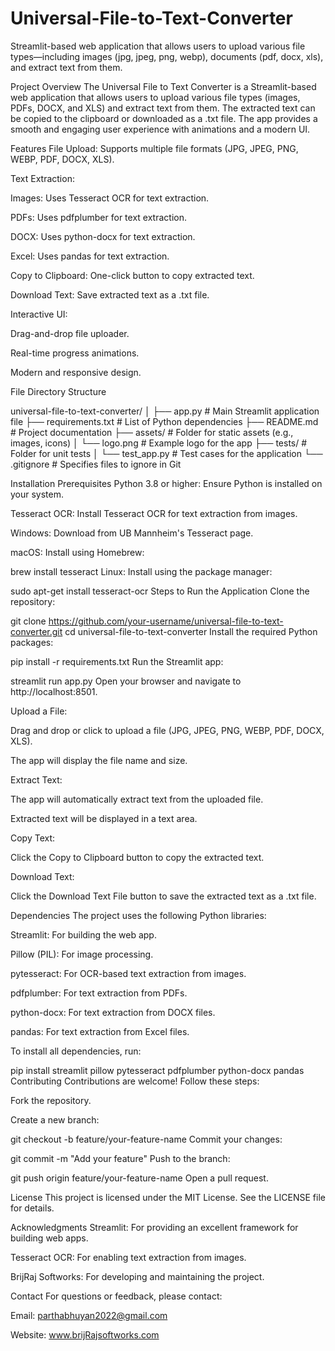 # Universal-File-to-Text-Converter
Streamlit-based web application that allows users to upload various file types—including images (jpg, jpeg, png, webp), documents (pdf, docx, xls), and extract text from them.

Project Overview
The Universal File to Text Converter is a Streamlit-based web application that allows users to upload various file types (images, PDFs, DOCX, and XLS) and extract text from them. The extracted text can be copied to the clipboard or downloaded as a .txt file. The app provides a smooth and engaging user experience with animations and a modern UI.

Features
File Upload: Supports multiple file formats (JPG, JPEG, PNG, WEBP, PDF, DOCX, XLS).

Text Extraction:

Images: Uses Tesseract OCR for text extraction.

PDFs: Uses pdfplumber for text extraction.

DOCX: Uses python-docx for text extraction.

Excel: Uses pandas for text extraction.

Copy to Clipboard: One-click button to copy extracted text.

Download Text: Save extracted text as a .txt file.

Interactive UI:

Drag-and-drop file uploader.

Real-time progress animations.

Modern and responsive design.

File Directory Structure

universal-file-to-text-converter/
│
├── app.py                  # Main Streamlit application file
├── requirements.txt        # List of Python dependencies
├── README.md               # Project documentation
├── assets/                 # Folder for static assets (e.g., images, icons)
│   └── logo.png            # Example logo for the app
├── tests/                  # Folder for unit tests
│   └── test_app.py         # Test cases for the application
└── .gitignore              # Specifies files to ignore in Git



Installation
Prerequisites
Python 3.8 or higher: Ensure Python is installed on your system.

Tesseract OCR: Install Tesseract OCR for text extraction from images.

Windows: Download from UB Mannheim's Tesseract page.

macOS: Install using Homebrew:

brew install tesseract
Linux: Install using the package manager:


sudo apt-get install tesseract-ocr
Steps to Run the Application
Clone the repository:


git clone https://github.com/your-username/universal-file-to-text-converter.git
cd universal-file-to-text-converter
Install the required Python packages:


pip install -r requirements.txt
Run the Streamlit app:


streamlit run app.py
Open your browser and navigate to http://localhost:8501.


Upload a File:

Drag and drop or click to upload a file (JPG, JPEG, PNG, WEBP, PDF, DOCX, XLS).

The app will display the file name and size.

Extract Text:

The app will automatically extract text from the uploaded file.

Extracted text will be displayed in a text area.

Copy Text:

Click the Copy to Clipboard button to copy the extracted text.

Download Text:

Click the Download Text File button to save the extracted text as a .txt file.

Dependencies
The project uses the following Python libraries:

Streamlit: For building the web app.

Pillow (PIL): For image processing.

pytesseract: For OCR-based text extraction from images.

pdfplumber: For text extraction from PDFs.

python-docx: For text extraction from DOCX files.

pandas: For text extraction from Excel files.

To install all dependencies, run:


pip install streamlit pillow pytesseract pdfplumber python-docx pandas
Contributing
Contributions are welcome! Follow these steps:

Fork the repository.

Create a new branch:


git checkout -b feature/your-feature-name
Commit your changes:



git commit -m "Add your feature"
Push to the branch:


git push origin feature/your-feature-name
Open a pull request.

License
This project is licensed under the MIT License. See the LICENSE file for details.

Acknowledgments
Streamlit: For providing an excellent framework for building web apps.

Tesseract OCR: For enabling text extraction from images.

BrijRaj Softworks: For developing and maintaining the project.

Contact
For questions or feedback, please contact:

Email: parthabhuyan2022@gmail.com

Website: www.brijRajsoftworks.com
